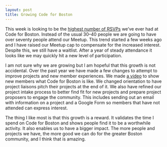 ```yaml
---
layout: post
title: Growing Code for Boston
---
```

This week is looking to be the [highest number of RSVPs](https://www.meetup.com/Code-for-Boston/events/cflnsqyzfbhb/) we’ve ever had at Code for Boston. Instead of the usual 30–40 people we are going to have over seventy people attend our Meetup. This trend started a few weeks ago and I have raised our Meetup cap to compensate for the increased interest. Despite this, we still have a waitlist. After a year of steady attendance it looks like we may quickly hit a new level of participation.

I am not sure why we are growing but I am hopeful that this growth is not accidental. Over the past year we have made a few changes to attempt to improve projects and new member experiences. We made [a video](https://youtu.be/0q9fZB4aZmk) to show new members what Code for Boston is like. We changed orientation to have project liaisons pitch their projects at the end of it. We also have refined our project intake process to better find fit for new projects and prepare project proposers to engage the community. This includes sending out an email with information on a project and a Google Form so members that have not attended can express interest.

The thing I like most is that this growth is a reward. It validates the time I spend on Code for Boston and shows people find it to be a worthwhile activity. It also enables us to have a bigger impact. The more people and projects we have, the more good we can do for the greater Boston community, and I think that is amazing.
